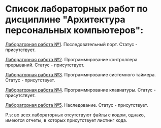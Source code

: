 # Список лабораторных работ по дисциплине "Архитектура персональных компьютеров":

[Лабораторная работа №1](https://github.com/oooNAKooo/BSUIR/tree/main/4%20sem/APK/lab_1). Последовательный порт. Статус - присутствует.

[Лабораторная работа №2](https://github.com/oooNAKooo/BSUIR/tree/main/4%20sem/APK/lab_2). Программирование контроллера прерываний. Статус - присутствует.

[Лабораторная работа №3](https://github.com/oooNAKooo/BSUIR/tree/main/4%20sem/APK/lab_3). Программирование системного таймера. Статус - присутствует.

[Лабораторная работа №4](https://github.com/oooNAKooo/BSUIR/tree/main/4%20sem/APK/lab_4). Программирование клавиатуры. Статус - присутствует.

[Лабораторная работа №5](https://github.com/oooNAKooo/BSUIR/tree/main/4%20sem/APK/lab_5). Наследование. Статус - присутствует.

P.s: во всех лабораторных отсутствуют файлы с кодом, однако, имеются отчеты, в которых присутствует листинг кода.
